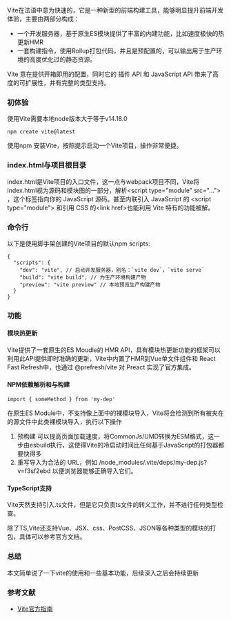 
Vite在法语中意为快速的，它是一种新型的前端构建工具，能够明显提升前端开发体验，主要由两部分构成：

- 一个开发服务器，基于原生ES模块提供了丰富的内建功能，比如速度极快的热更新HMR
- 一套构建指令，使用Rollup打包代码，并且是预配置的，可以输出用于生产环境的高度优化过的静态资源。

Vite 意在提供开箱即用的配置，同时它的 插件 API 和 JavaScript API 带来了高度的可扩展性，并有完整的类型支持。

### 初体验

使用Vite需要本地node版本大于等于v14.18.0

```
npm create vite@latest

```

使用npm 安装Vite，按照提示启动一个Vite项目，操作非常便捷。

### index.html与项目根目录

index.html是Vite项目的入口文件，这一点与webpack项目不同，Vite将index.html视为源码和模块图的一部分，解析\<script type="module" src="..."> ，这个标签指向你的 JavaScript 源码。甚至内联引入 JavaScript 的 \<script type="module"> 和引用 CSS 的\<link href>也能利用 Vite 特有的功能被解。

### 命令行

以下是使用脚手架创建的Vite项目的默认npm scripts:
```
{
  "scripts": {
    "dev": "vite", // 启动开发服务器，别名：`vite dev`，`vite serve`
    "build": "vite build", // 为生产环境构建产物
    "preview": "vite preview" // 本地预览生产构建产物
  }
}
```

### 功能

#### 模块热更新

Vite提供了一套原生的ES Moudle的 HMR API，具有模块热更新功能的框架可以利用此API提供即时准确的更新，Vite中内置了HMR到Vue单文件组件和 React Fast Refresh中，也通过 @prefresh/vite 对 Preact 实现了官方集成。

#### NPM依赖解析和与构建

```
import { someMethod } from 'my-dep'

```
在原生ES Module中，不支持像上面中的裸模块导入，Vite将会检测到所有被夹在的源文件中此类裸模块导入，执行以下操作

1. 预构建 可以提高页面加载速度，将CommonJs/UMD转换为ESM格式，这一步由esbuild执行，这使得Vite的冷启动时间比任何基于JavaScript的打包器都要快得多
2. 重写导入为合法的 URL，例如 /node_modules/.vite/deps/my-dep.js?v=f3sf2ebd 以便浏览器能够正确导入它们。

#### TypeScript支持

Vite天然支持引入.ts文件，但是它只负责ts文件的转义工作，并不进行任何类型检查。

除了TS,Vite还支持Vue、JSX、css、PostCSS、JSON等各种类型的模块的打包，具体可以参考官方文档。

### 总结

本文简单说了一下vite的使用和一些基本功能，后续深入之后会持续更新
### 参考文献

- [Vite官方指南](https://cn.vitejs.dev/guide/)
